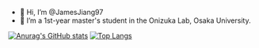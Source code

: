 - 👋 Hi, I’m @JamesJiang97
- :office:  I’m a 1st-year master's student in the Onizuka Lab, Osaka University.

[![Anurag's GitHub stats](https://github-readme-stats.vercel.app/api?username=JamesJiang97&count_private=true)](https://github.com/anuraghazra/github-readme-stats)
[![Top Langs](https://github-readme-stats.vercel.app/api/top-langs/?username=JamesJiang97&count_private=true)](https://github.com/anuraghazra/github-readme-stats)

<!---
JamesJiang97/JamesJiang97 is a ✨ special ✨ repository because its `README.md` (this file) appears on your GitHub profile.
You can click the Preview link to take a look at your changes.
--->
